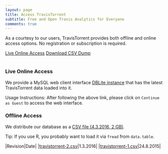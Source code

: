 ```yaml
---
layout: page
title: Access TravisTorrent
subtitle: Free and Open Travis Analytics for Everyone
comments: true
---
```


As a courtesy to our users, TravisTorrent provides both offline and online
access options. No registration or subscription is required.

<div class="get-started-wrap"><a class="btn btn-success btn-lg get-started-btn" href="http://travistorrent.testroots.org/dblite/">Live Online Access</a> <a class="btn btn-success btn-lg get-started-btn" href="">Download CSV Dump</a></div>
<br>

### Live Online Access
We provide a MySQL web client interface [DBLite instance](http://travistorrent.testroots.org/dblite/) that
has the latest TravisTorrent data loaded into it.

Usage Instructions: After following the above link, please click on `Continue as Guest` to access the web interface.

### Offline Access
We distribute our database as a [CSV file (4.3.2016, 2 GB)]().

Tip: If you use R, you probably want to load it via `fread` from `data.table`.

|Revision|Date|
|[travistorrent-2.csv]()|1.3.2016|
|[travistorrent-1.csv]()|24.8.2015|